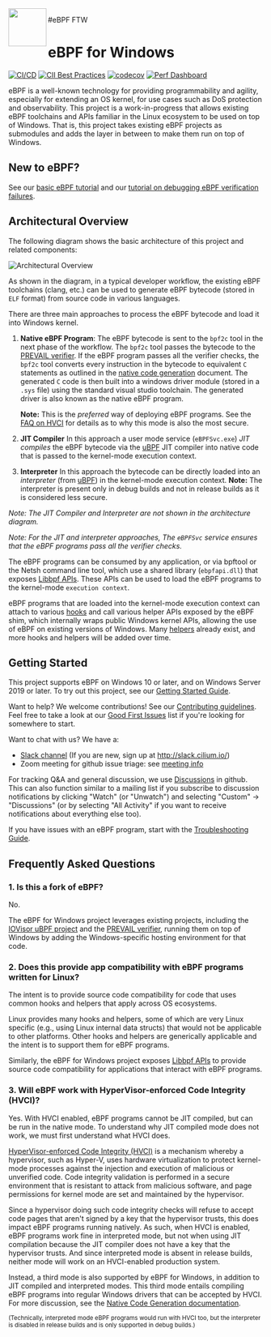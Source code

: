 <img src="docs/eBPF%20logo%20png%20800px.png" width=75 height=75 align=left />

#eBPF FTW

# eBPF for Windows

[![CI/CD](https://github.com/microsoft/ebpf-for-windows/actions/workflows/cicd.yml/badge.svg?branch=main&event=schedule)](https://github.com/microsoft/ebpf-for-windows/actions/workflows/cicd.yml?query=event%3Aschedule++)
[![CII Best Practices](https://bestpractices.coreinfrastructure.org/projects/5742/badge)](https://bestpractices.coreinfrastructure.org/projects/5742)
[![codecov](https://codecov.io/gh/microsoft/ebpf-for-windows/branch/main/graph/badge.svg?token=TXa0UAMvYf)](https://codecov.io/gh/microsoft/ebpf-for-windows)
[![Perf Dashboard](https://img.shields.io/static/v1?label=Performance&message=Dashboard&color=blue)](https://bpfperformancegrafana.azurewebsites.net/public-dashboards/3826972d0ff245158b6df21d5e6868a9?orgId=1)

eBPF is a well-known technology for providing programmability and agility, especially for extending an
OS kernel, for use cases such as DoS protection and observability. This project is a work-in-progress that
allows existing eBPF
toolchains and APIs familiar in the Linux ecosystem to be used on top of Windows.  That is, this project
takes existing eBPF projects as submodules and adds the layer in between to make them run on top of Windows.

## New to eBPF?

See our [basic eBPF tutorial](docs/tutorial.md) and our
[tutorial on debugging eBPF verification failures](docs/debugging.md).

## Architectural Overview

The following diagram shows the basic architecture of this project and related components:

![Architectural Overview](docs/ArchitectureDiagram.png)

As shown in the diagram, in a typical developer workflow, the existing eBPF toolchains (clang, etc.)
can be used to generate eBPF bytecode (stored in `ELF` format) from source code in various languages.

There are three main approaches to process the eBPF bytecode and load it into Windows kernel.

1. **Native eBPF Program**:
The eBPF bytecode is sent to the `bpf2c` tool in the next phase of the workflow. The `bpf2c` tool passes the
bytecode to the [PREVAIL verifier](https://github.com/vbpf/ebpf-verifier). If the eBPF program passes all the verifier checks,
the `bpf2c` tool converts every instruction in the bytecode to equivalent `C` statements as outlined in the
[native code generation](docs/NativeCodeGeneration.md) document. The generated `C` code is then built into a windows driver
module (stored in a `.sys` file) using the standard visual studio toolchain. The generated driver is also known as the native eBPF program.

   **Note:** This is the *preferred* way of deploying eBPF programs.
   See the [FAQ on HVCI](readme.md#3-will-ebpf-work-with-hypervisor-enforced-code-integrity-hvci) for details as to why this mode is
   also the most secure.

1. **JIT Compiler**
In this approach a user mode service (`eBPFSvc.exe`) *JIT compiles* the eBPF bytecode via the [uBPF](https://github.com/iovisor/ubpf) JIT compiler
into native code that is passed to the kernel-mode execution context.

1. **Interpreter**
In this approach the bytecode can be directly loaded into an *interpreter* (from [uBPF](https://github.com/iovisor/ubpf)) in the
kernel-mode execution context.
       **Note:** The interpreter is present only in debug builds and not in release builds as it is considered less secure.

*Note: The JIT Compiler and Interpreter are not shown in the architecture diagram.*

*Note: For the JIT and interpreter approaches, The `eBPFSvc` service ensures that the eBPF programs pass all the verifier checks.*

The eBPF programs can be consumed by any application, or via bpftool or the Netsh command line tool, which use a shared library (`ebpfapi.dll`) that exposes [Libbpf APIs](https://github.com/libbpf/libbpf). These APIs can be used to load the
eBPF programs to the kernel-mode `execution context`.

eBPF programs that are loaded into the kernel-mode execution context can attach to various
[hooks](https://microsoft.github.io/ebpf-for-windows/ebpf__structs_8h.html#a0f8242763b15ec665eaa47c6add861a0)
and call various helper APIs exposed by the eBPF shim,
which internally wraps public Windows kernel APIs, allowing the use of eBPF on existing versions of Windows.
Many [helpers](https://microsoft.github.io/ebpf-for-windows/bpf__helper__defs_8h.html)
already exist, and more hooks and helpers will be added over time.

## Getting Started

This project supports eBPF on Windows 10 or later, and on Windows Server 2019 or later.
To try out this project, see our [Getting Started Guide](docs/GettingStarted.md).

Want to help?  We welcome contributions!  See our [Contributing guidelines](CONTRIBUTING.md).
Feel free to take a look at our [Good First Issues](https://github.com/microsoft/ebpf-for-windows/labels/good%20first%20issue)
list if you're looking for somewhere to start.

Want to chat with us?  We have a:
* [Slack channel](https://cilium.slack.com/messages/ebpf-for-windows) (If you are new, sign up at http://slack.cilium.io/)
* Zoom meeting for github issue triage: see [meeting info](https://github.com/microsoft/ebpf-for-windows/discussions/427)

For tracking Q&A and general discussion, we use [Discussions](https://github.com/microsoft/ebpf-for-windows/discussions)
in github.  This can also function similar to a mailing list if you subscribe to discussion notifications by
clicking "Watch" (or "Unwatch") and selecting "Custom" -> "Discussions" (or by selecting "All Activity" if
you want to receive notifications about everything else too).

If you have issues with an eBPF program, start with the [Troubleshooting Guide](docs/TroubleshootingGuide.md).

## Frequently Asked Questions

### 1. Is this a fork of eBPF?

No.

The eBPF for Windows project leverages existing projects, including
the [IOVisor uBPF project](https://github.com/iovisor/ubpf) and
the [PREVAIL verifier](https://github.com/vbpf/ebpf-verifier),
running them on top of Windows by adding the Windows-specific hosting environment for that code.

### 2. Does this provide app compatibility with eBPF programs written for Linux?

The intent is to provide source code compatibility for code that uses common
hooks and helpers that apply across OS ecosystems.

Linux provides many hooks and helpers, some of which are very Linux specific (e.g., using
Linux internal data structs) that would not be applicable to other platforms.
Other hooks and helpers are generically applicable and the intent is to support them for eBPF
programs.

Similarly, the eBPF for Windows project exposes [Libbpf APIs](https://github.com/libbpf/libbpf)
to provide source code compatibility for applications that interact with eBPF programs.

### 3. Will eBPF work with HyperVisor-enforced Code Integrity (HVCI)?

Yes. With HVCI enabled, eBPF programs cannot be JIT compiled, but can be run in the native mode.
To understand why JIT compiled mode does not work, we must first understand what HVCI does.

[HyperVisor-enforced Code Integrity (HVCI)](https://techcommunity.microsoft.com/t5/windows-insider-program/virtualization-based-security-vbs-and-hypervisor-enforced-code/m-p/240571)
is a mechanism
whereby a hypervisor, such as Hyper-V, uses hardware virtualization to protect kernel-mode processes against
the injection and execution of malicious or unverified code. Code integrity validation is performed in a secure
environment that is resistant to attack from malicious software, and page permissions for kernel mode are set and
maintained by the hypervisor.

Since a hypervisor doing such code integrity checks will refuse to accept code pages that aren't signed by
a key that the hypervisor trusts, this does impact eBPF programs running natively.  As such, when HVCI
is enabled, eBPF programs work fine in interpreted mode, but not when using JIT compilation because the JIT
compiler does not have a key that the hypervisor trusts.  And since interpreted
mode is absent in release builds, neither mode will work on an HVCI-enabled production system.

Instead, a third mode is also supported by eBPF for Windows, in addition to JIT compiled and interpreted modes.
This third mode entails compiling eBPF programs into regular Windows drivers that can be accepted by HVCI.
For more discussion, see the [Native Code Generation documentation](docs/NativeCodeGeneration.md).

<small>(Technically, interpreted mode eBPF programs would run with HVCI too, but the interpreter is disabled in release builds
and is only supported in debug builds.)</small>
